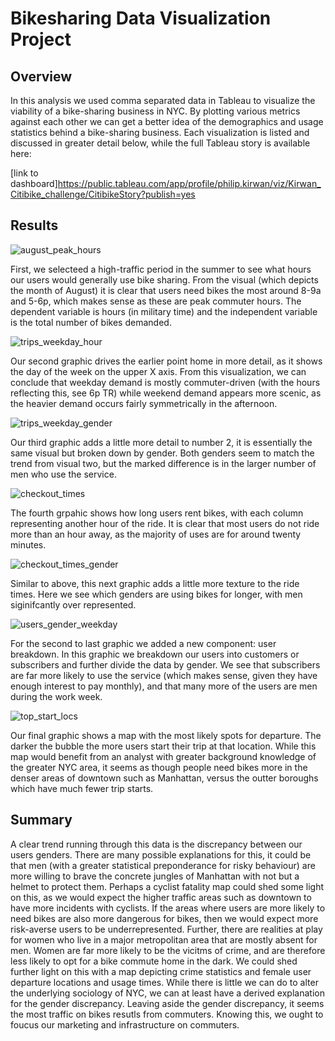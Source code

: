 # Bikesharing Data Visualization Project

## Overview

In this analysis we used comma separated data in Tableau to visualize the viability of a bike-sharing business in NYC. By plotting various metrics against each other we can get a better idea of the demographics and usage statistics behind a bike-sharing business. Each visualization is listed and discussed in greater detail below, while the full Tableau story is available here:

[link to dashboard]https://public.tableau.com/app/profile/philip.kirwan/viz/Kirwan_Citibike_challenge/CitibikeStory?publish=yes

## Results

![august_peak_hours](https://user-images.githubusercontent.com/95315957/161465414-32535870-07ce-40c8-8332-b71ee1201b8a.PNG)

First, we selecteed a high-traffic period in the summer to see what hours our users would generally use bike sharing. From the visual (which depicts the month of August) it is clear that users need bikes the most around 8-9a and 5-6p, which makes sense as these are peak commuter hours. The dependent variable is hours (in military time) and the independent variable is the total number of bikes demanded. 


![trips_weekday_hour](https://user-images.githubusercontent.com/95315957/161466307-dad373f7-ba37-4f76-83b3-ccde79eb6870.PNG)

Our second graphic drives the earlier point home in more detail, as it shows the day of the week on the upper X axis. From this visualization, we can conclude that weekday demand is mostly commuter-driven (with the hours reflecting this, see 6p TR) while weekend demand appears more scenic, as the heavier demand occurs fairly symmetrically in the afternoon. 


![trips_weekday_gender](https://user-images.githubusercontent.com/95315957/161466710-ab842f12-5f28-4745-b3e0-e52f20181690.PNG)

Our third graphic adds a little more detail to number 2, it is essentially the same visual but broken down by gender. Both genders seem to match the trend from visual two, but the marked difference is in the larger number of men who use the service. 


![checkout_times](https://user-images.githubusercontent.com/95315957/161466873-1e250c95-6535-442d-9f10-1e07abd35727.PNG)

The fourth grpahic shows how long users rent bikes, with each column representing another hour of the ride. It is clear that most users do not ride more than an hour away, as the majority of uses are for around twenty minutes. 


![checkout_times_gender](https://user-images.githubusercontent.com/95315957/161467203-7daf9df0-1218-4bdf-be4f-391a1d4b651d.PNG)

Similar to above, this next graphic adds a little more texture to the ride times. Here we see which genders are using bikes for longer, with men siginifcantly over represented. 


![users_gender_weekday](https://user-images.githubusercontent.com/95315957/161467313-93e52eb1-9185-4aff-af19-9be7deb392f0.PNG)

For the second to last graphic we added a new component: user breakdown. In this graphic we breakdown our users into customers or subscribers and further divide the data by gender. We see that subscribers are far more likely to use the service (which makes sense, given they have enough interest to pay monthly), and that many more of the users are men during the work week. 


![top_start_locs](https://user-images.githubusercontent.com/95315957/161467649-23d53795-6dfc-420f-8334-dd59fb8ecfd4.PNG)

Our final graphic shows a map with the most likely spots for departure. The darker the bubble the more users start their trip at that location. While this map would benefit from an analyst with greater background knowledge of the greater NYC area, it seems as though people need bikes more in the denser areas of downtown such as Manhattan, versus the outter boroughs which have much fewer trip starts. 


## Summary

A clear trend running through this data is the discrepancy between our users genders. There are many possible explanations for this, it could be that men (with a greater statistical preponderance for risky behaviour) are more willing to brave the concrete jungles of Manhattan with not but a helmet to protect them. Perhaps a cyclist fatality map could shed some light on this, as we would expect the higher traffic areas such as downtown to have more incidents with cyclists. If the areas where users are more likely to need bikes are also more dangerous for bikes, then we would expect more risk-averse users to be underrepresented. Further, there are realities at play for women who live in a major metropolitan area that are mostly absent for men. Women are far more likely to be the vicitms of crime, and are therefore less likely to opt for a bike commute home in the dark. We could shed further light on this with a map depicting crime statistics and female user departure locations and usage times. While there is little we can do to alter the underlying sociology of NYC, we can at least have a derived explanation for the gender discrepancy. Leaving aside the gender discrepancy, it seems the most traffic on bikes resutls from commuters. Knowing this, we ought to foucus our marketing and infrastructure on commuters.
